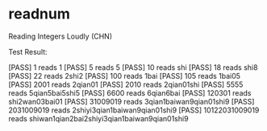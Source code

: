 readnum
=======

Reading Integers Loudly (CHN)

Test Result:

[PASS] 1 reads 1 
[PASS] 5 reads 5 
[PASS] 10 reads shi 
[PASS] 18 reads shi8 
[PASS] 22 reads 2shi2 
[PASS] 100 reads 1bai 
[PASS] 105 reads 1bai05 
[PASS] 2001 reads 2qian01 
[PASS] 2010 reads 2qian01shi 
[PASS] 5555 reads 5qian5bai5shi5 
[PASS] 6600 reads 6qian6bai 
[PASS] 120301 reads shi2wan03bai01 
[PASS] 31009019 reads 3qian1baiwan9qian01shi9 
[PASS] 2031009019 reads 2shiyi3qian1baiwan9qian01shi9 
[PASS] 10122031009019 reads shiwan1qian2bai2shiyi3qian1baiwan9qian01shi9 
